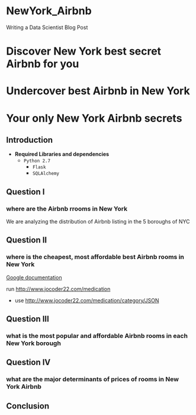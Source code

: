 # NewYork_Airbnb
Writing a Data Scientist Blog Post

# Discover New York best secret Airbnb for you
# Undercover best Airbnb in New York
# Your only New York Airbnb secrets

## Introduction
* **Required Libraries and dependencies** 
  - `Python 2.7` 
    - `Flask`
    - `SQLAlchemy`
## Question I
### where are the Airbnb rrooms in New York
We are analyzing the distribution of Airbnb listing in the 5 boroughs of NYC
## Question II
### where is the cheapest, most affordable best Airbnb rooms in New York
 [Google documentation](https://developers.google.com/identity/protocols/OAuth2)

 run http://www.jocoder22.com/medication 
 - use http://www.jocoder22.com/medication/category/JSON 
## Question III
### what is the most popular and affordable Airbnb rooms in each New York borough
## Question IV
### what are the major determinants of prices of rooms in New York Airbnb 
## Conclusion

